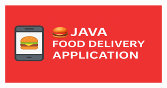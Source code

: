 <!-- Banner -->
<p align="center">
  <a href="docs/banner.png" target="_blank">
    <img src="docs/banner.png" alt="Java Food Delivery App" width="100%" height="250px"/>
  </a>
</p>
